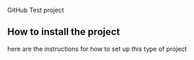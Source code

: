 GitHub Test project
## How to install the project
here are the instructions for how to set up 
this type of project

